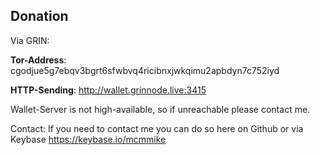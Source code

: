 ## Donation 

Via GRIN:

**Tor-Address**: cgodjue5g7ebqv3bgrt6sfwbvq4ricibnxjwkqimu2apbdyn7c752iyd 

**HTTP-Sending**: http://wallet.grinnode.live:3415 

Wallet-Server is not high-available, so if unreachable please contact me.

Contact:
If you need to contact me you can do so here on Github or via Keybase https://keybase.io/mcmmike
